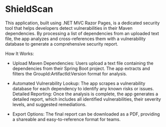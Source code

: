 # ShieldScan
This application, built using .NET MVC Razor Pages, is a dedicated security tool that helps developers detect vulnerabilities in their Maven dependencies. By processing a list of dependencies from an uploaded text file, the app analyzes and cross-references them with a vulnerability database to generate a comprehensive security report.

How It Works:
- Upload Maven Dependencies: Users upload a text file containing the dependencies from their Spring Boot project. The app extracts and filters the GroupId:ArtifactId:Version format for analysis.

- Automated Vulnerability Lookup: The app scrapes a vulnerability database for each dependency to identify any known risks or issues.
    Detailed Reporting: Once the analysis is complete, the app generates a detailed report, which includes all identified vulnerabilities, their severity levels, and suggested remediations.

- Export Options: The final report can be downloaded as a PDF, providing a shareable and easy-to-reference format for teams.
